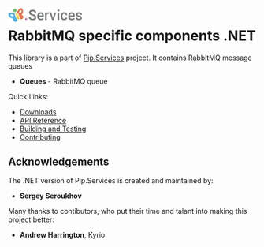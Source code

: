 # <img src="https://github.com/pip-services/pip-services/raw/master/design/Logo.png" alt="Pip.Services Logo" style="max-width:30%"> <br/> RabbitMQ specific components .NET

This library is a part of [Pip.Services](https://github.com/pip-services/pip-services) project.
It contains RabbitMQ message queues

- **Queues** - RabbitMQ queue

Quick Links:

* [Downloads](https://github.com/pip-services3-dotnet/pip-services3-rabbitmq-dotnet/blob/master/doc/Downloads.md)
* [API Reference](https://pip-services3-dotnet.github.io/pip-services3-rabbitmq-dotnet/)
* [Building and Testing](https://github.com/pip-services3-dotnet/pip-services3-rabbitmq-dotnet/blob/master/doc/Development.md)
* [Contributing](https://github.com/pip-services3-dotnet/pip-services3-rabbitmq-dotnet/blob/master/doc/Development.md/#contrib)

## Acknowledgements

The .NET version of Pip.Services is created and maintained by:
- **Sergey Seroukhov**

Many thanks to contibutors, who put their time and talant into making this project better:
- **Andrew Harrington**, Kyrio